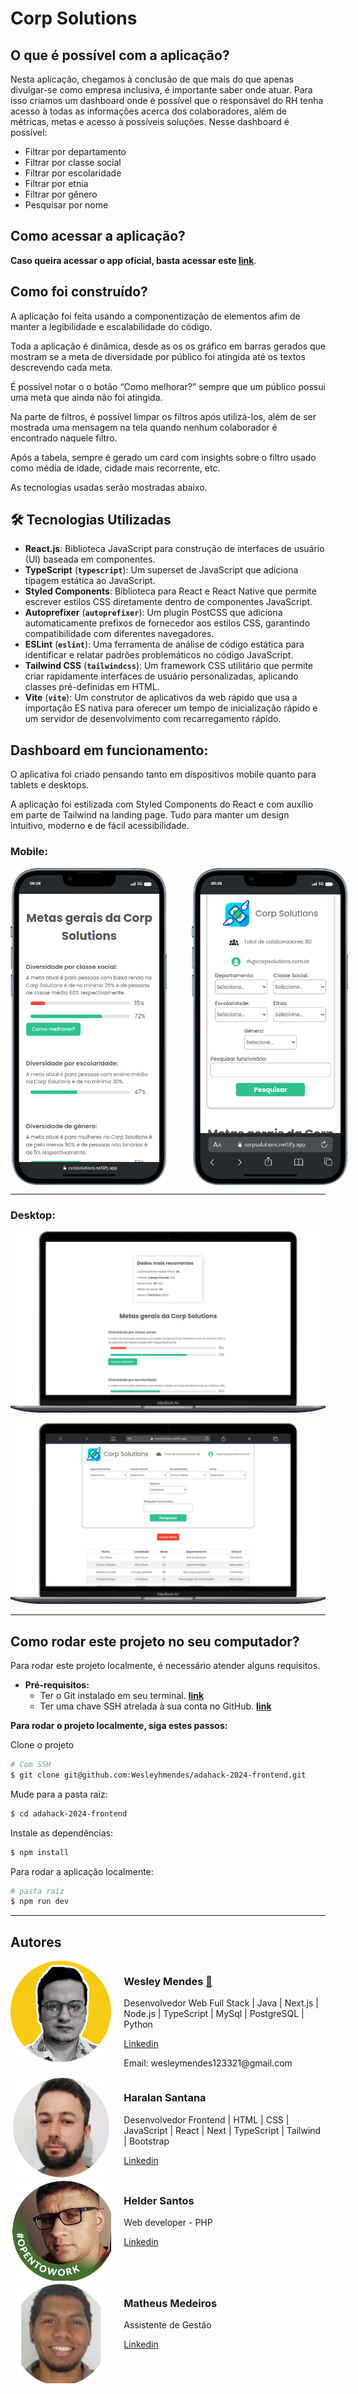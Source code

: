 # Corp Solutions

## O que é possível com a aplicação?

Nesta aplicação, chegamos à conclusão de que mais do que apenas divulgar-se como empresa inclusiva, é importante saber onde atuar. Para isso criamos um dashboard onde é possível que o responsável do RH tenha acesso à todas as informações acerca dos colaboradores, além de métricas, metas e acesso à possíveis soluções. Nesse dashboard é possível:

- Filtrar por departamento
- Filtrar por classe social
- Filtrar por escolaridade
- Filtrar por etnia
- Filtrar por gênero
- Pesquisar por nome

## Como acessar a aplicação?

**Caso queira acessar o app oficial, basta acessar este [link](https://corpsolutions.netlify.app/)**.

## Como foi construído?

A aplicação foi feita usando a componentização de elementos afim de manter a legibilidade e escalabilidade do código.

Toda a aplicação é dinâmica, desde as os os gráfico em barras gerados que mostram se a meta de diversidade por público foi atingida até os textos descrevendo cada meta.

É possível notar o o botão “Como melhorar?” sempre que um público possui uma meta que ainda não foi atingida.

Na parte de filtros, é possível limpar os filtros após utilizá-los, além de ser mostrada uma mensagem na tela quando nenhum colaborador é encontrado naquele filtro.

Após a tabela, sempre é gerado um card com insights sobre o filtro usado como média de idade, cidade mais recorrente, etc.

As tecnologias usadas serão mostradas abaixo.

## **🛠** Tecnologias Utilizadas

- **React.js**: Biblioteca JavaScript para construção de interfaces de usuário (UI) baseada em componentes.
- **TypeScript** (**`typescript`**): Um superset de JavaScript que adiciona tipagem estática ao JavaScript.
- **Styled Components**: Biblioteca para React e React Native que permite escrever estilos CSS diretamente dentro de componentes JavaScript.
- **Autoprefixer** (**`autoprefixer`**): Um plugin PostCSS que adiciona automaticamente prefixos de fornecedor aos estilos CSS, garantindo compatibilidade com diferentes navegadores.
- **ESLint** (**`eslint`**): Uma ferramenta de análise de código estática para identificar e relatar padrões problemáticos no código JavaScript.
- **Tailwind CSS** (**`tailwindcss`**): Um framework CSS utilitário que permite criar rapidamente interfaces de usuário personalizadas, aplicando classes pré-definidas em HTML.
- **Vite** (**`vite`**): Um construtor de aplicativos da web rápido que usa a importação ES nativa para oferecer um tempo de inicialização rápido e um servidor de desenvolvimento com recarregamento rápido.

## Dashboard em funcionamento:

O aplicativa foi criado pensando tanto em dispositivos mobile quanto para tablets e desktops.

A aplicação foi estilizada com Styled Components do React e com auxílio em parte de Tailwind na landing page. Tudo para manter um design intuitivo, moderno e de fácil acessibilidade.

### Mobile:

<div style="display: flex; justify-content: center;">
    <div style="display: flex; flex-direction: row; gap: 40px;">
    <img src="readme-assets/iPhone-13-PRO-corpsolutions.netlify.app_(1).png" width="250">
    <img src="readme-assets/iPhone-13-PRO-corpsolutions.netlify.app.png" width="250">
    </div>
</div>

---

### Desktop:

![Macbook-Air-corpsolutions.netlify.app (1).png](readme-assets/Macbook-Air-corpsolutions.netlify.app_(1).png)

![Macbook-Air-corpsolutions.netlify.app.png](readme-assets/Macbook-Air-corpsolutions.netlify.app.png)

---

## Como rodar este projeto no seu computador?

Para rodar este projeto localmente, é necessário atender alguns requisitos.

- **Pré-requisitos:**
    - Ter o Git instalado em seu terminal. **[link](https://github.com/git-guides/install-git)**
    - Ter uma chave SSH atrelada à sua conta no GitHub. [**link**](https://docs.github.com/en/authentication/connecting-to-github-with-ssh)
    

**Para rodar o projeto localmente, siga estes passos:**

Clone o projeto

```bash
# Com SSH
$ git clone git@github.com:Wesleyhmendes/adahack-2024-frontend.git
```

Mude para a pasta raiz:

```bash
$ cd adahack-2024-frontend
```

Instale as dependências:

```bash
$ npm install
```

Para rodar a aplicação localmente:

```bash
# pasta raíz
$ npm run dev
```

---

## Autores

<div style="display: flex; flex-direction: row;">
    <div style="flex: 1; padding-right: 20px;">
        <img src="readme-assets/foto-perfil-amarela.png" width="250">
    </div>
    <div style="flex: 2;">
        <h3>Wesley Mendes <a href="https://emojiterra.com/pt/foguete/" target="_blank">🚀</a></h3>
        <p>Desenvolvedor Web Full Stack | Java | Next.js | Node.js | TypeScript | MySql | PostgreSQL | Python</p>
        <p><a href="https://www.linkedin.com/in/wesley-mendes/" target="_blank">Linkedin</a></p>
        <p>Email: wesleymendes123321@gmail.com</p>
    </div>
</div>


<div style="display: flex; flex-direction: row;">
    <div style="flex: 1; padding-right: 20px;">
        <img src="readme-assets/Untitled.png" width="250">
    </div>
    <div style="flex: 2;">
        <h3>Haralan Santana</h3>
        <p>Desenvolvedor Frontend | HTML | CSS | JavaScript | React | Next | TypeScript | Tailwind | Bootstrap</p>
        <p><a href="https://www.linkedin.com/in/haralan-santana/" target="_blank">Linkedin</a></p>
    </div>
</div>


<div style="display: flex; flex-direction: row;">
    <div style="flex: 1; padding-right: 20px;">
        <img src="readme-assets/Untitled%201.png" width="250">
    </div>
    <div style="flex: 2;">
        <h3>Helder Santos</h3>
        <p>Web developer - PHP</p>
        <p><a href="https://www.linkedin.com/in/helder-ss/" target="_blank">Linkedin</a></p>
    </div>
</div>

<div style="display: flex; flex-direction: row;">
    <div style="flex: 1; padding-right: 20px;">
        <img src="readme-assets/Untitled%202.png" width="250">
    </div>
    <div style="flex: 2;">
        <h3>Matheus Medeiros</h3>
        <p>Assistente de Gestão</p>
        <p><a href="https://www.linkedin.com/in/matheus-medeiros-9644a312b/" target="_blank">Linkedin</a></p>
    </div>
</div>
